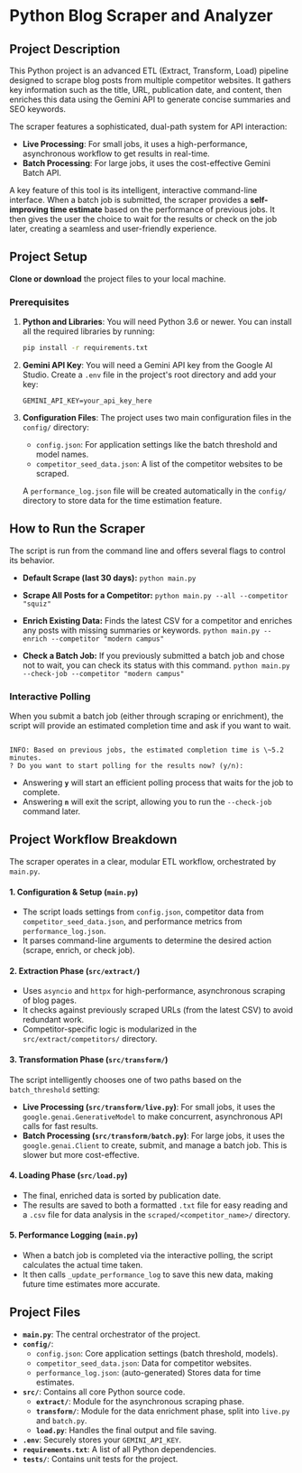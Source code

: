 
# Python Blog Scraper and Analyzer

## Project Description

This Python project is an advanced ETL (Extract, Transform, Load) pipeline designed to scrape blog posts from multiple competitor websites. It gathers key information such as the title, URL, publication date, and content, then enriches this data using the Gemini API to generate concise summaries and SEO keywords.

The scraper features a sophisticated, dual-path system for API interaction:
* **Live Processing**: For small jobs, it uses a high-performance, asynchronous workflow to get results in real-time.
* **Batch Processing**: For large jobs, it uses the cost-effective Gemini Batch API.

A key feature of this tool is its intelligent, interactive command-line interface. When a batch job is submitted, the scraper provides a **self-improving time estimate** based on the performance of previous jobs. It then gives the user the choice to wait for the results or check on the job later, creating a seamless and user-friendly experience.

## Project Setup

**Clone or download** the project files to your local machine.

### Prerequisites

1.  **Python and Libraries**: You will need Python 3.6 or newer. You can install all the required libraries by running:
    ```bash
    pip install -r requirements.txt
    ```

2.  **Gemini API Key**: You will need a Gemini API key from the Google AI Studio. Create a `.env` file in the project's root directory and add your key:
    ```
    GEMINI_API_KEY=your_api_key_here
    ```

3.  **Configuration Files**: The project uses two main configuration files in the `config/` directory:
    * `config.json`: For application settings like the batch threshold and model names.
    * `competitor_seed_data.json`: A list of the competitor websites to be scraped.

    A `performance_log.json` file will be created automatically in the `config/` directory to store data for the time estimation feature.

## How to Run the Scraper

The script is run from the command line and offers several flags to control its behavior.

* **Default Scrape (last 30 days):**
    `python main.py`

* **Scrape All Posts for a Competitor:**
    `python main.py --all --competitor "squiz"`

* **Enrich Existing Data:**
    Finds the latest CSV for a competitor and enriches any posts with missing summaries or keywords.
    `python main.py --enrich --competitor "modern campus"`

* **Check a Batch Job:**
    If you previously submitted a batch job and chose not to wait, you can check its status with this command.
    `python main.py --check-job --competitor "modern campus"`

### Interactive Polling

When you submit a batch job (either through scraping or enrichment), the script will provide an estimated completion time and ask if you want to wait.

```

INFO: Based on previous jobs, the estimated completion time is \~5.2 minutes.
? Do you want to start polling for the results now? (y/n):

```
* Answering **`y`** will start an efficient polling process that waits for the job to complete.
* Answering **`n`** will exit the script, allowing you to run the `--check-job` command later.

## Project Workflow Breakdown

The scraper operates in a clear, modular ETL workflow, orchestrated by `main.py`.

#### 1. Configuration & Setup (`main.py`)

* The script loads settings from `config.json`, competitor data from `competitor_seed_data.json`, and performance metrics from `performance_log.json`.
* It parses command-line arguments to determine the desired action (scrape, enrich, or check job).

#### 2. Extraction Phase (`src/extract/`)

* Uses `asyncio` and `httpx` for high-performance, asynchronous scraping of blog pages.
* It checks against previously scraped URLs (from the latest CSV) to avoid redundant work.
* Competitor-specific logic is modularized in the `src/extract/competitors/` directory.

#### 3. Transformation Phase (`src/transform/`)

The script intelligently chooses one of two paths based on the `batch_threshold` setting:

* **Live Processing (`src/transform/live.py`)**: For small jobs, it uses the `google.genai.GenerativeModel` to make concurrent, asynchronous API calls for fast results.
* **Batch Processing (`src/transform/batch.py`)**: For large jobs, it uses the `google.genai.Client` to create, submit, and manage a batch job. This is slower but more cost-effective.

#### 4. Loading Phase (`src/load.py`)

* The final, enriched data is sorted by publication date.
* The results are saved to both a formatted `.txt` file for easy reading and a `.csv` file for data analysis in the `scraped/<competitor_name>/` directory.

#### 5. Performance Logging (`main.py`)

* When a batch job is completed via the interactive polling, the script calculates the actual time taken.
* It then calls `_update_performance_log` to save this new data, making future time estimates more accurate.

## Project Files

* **`main.py`**: The central orchestrator of the project.
* **`config/`**:
    * `config.json`: Core application settings (batch threshold, models).
    * `competitor_seed_data.json`: Data for competitor websites.
    * `performance_log.json`: (auto-generated) Stores data for time estimates.
* **`src/`**: Contains all core Python source code.
    * **`extract/`**: Module for the asynchronous scraping phase.
    * **`transform/`**: Module for the data enrichment phase, split into `live.py` and `batch.py`.
    * **`load.py`**: Handles the final output and file saving.
* **`.env`**: Securely stores your `GEMINI_API_KEY`.
* **`requirements.txt`**: A list of all Python dependencies.
* **`tests/`**: Contains unit tests for the project.

